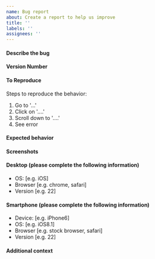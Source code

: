 ```yaml
---
name: Bug report
about: Create a report to help us improve
title: ''
labels: ''
assignees: ''
---
```


#### Describe the bug

<!-- A clear and concise description of what the bug is. -->

#### Version Number

<!-- The specific application version you are currently using. -->
<!-- This can be found by visiting the root of the application. -->
<!-- Please include the `app.gitRev` and the `app.version`. -->

#### To Reproduce

Steps to reproduce the behavior:

1. Go to '...'
2. Click on '....'
3. Scroll down to '....'
4. See error

#### Expected behavior

<!-- A clear and concise description of what you expected to happen. -->

#### Screenshots

<!-- If applicable, add screenshots to help explain your problem. -->

#### Desktop (please complete the following information)

- OS: [e.g. iOS]
- Browser [e.g. chrome, safari]
- Version [e.g. 22]

#### Smartphone (please complete the following information)

- Device: [e.g. iPhone6]
- OS: [e.g. iOS8.1]
- Browser [e.g. stock browser, safari]
- Version [e.g. 22]

#### Additional context

<!-- Add any other context about the problem here. -->
